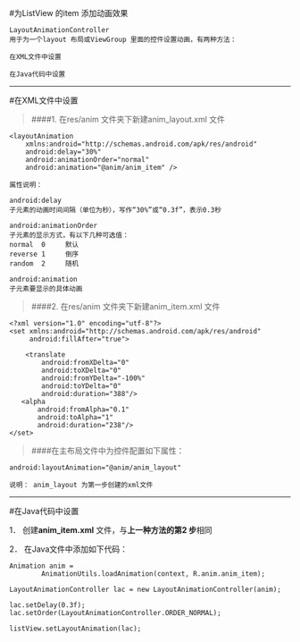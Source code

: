 #为ListView 的item 添加动画效果

	LayoutAnimationController 
	用于为一个layout 布局或ViewGroup 里面的控件设置动画，有两种方法：

	在XML文件中设置

	在Java代码中设置

***

#在XML文件中设置

>####1. 在res/anim 文件夹下新建anim_layout.xml 文件


	<layoutAnimation 
		xmlns:android="http://schemas.android.com/apk/res/android" 
		android:delay="30%"  
    	android:animationOrder="normal"  
    	android:animation="@anim/anim_item" />  

	属性说明：

	android:delay   
	子元素的动画时间间隔（单位为秒），写作“30%”或“0.3f”，表示0.3秒

	android:animationOrder
	子元素的显示方式，有以下几种可选值：
	normal	0	  默认
	reverse	1	  倒序
	random	2	  随机

	android:animation
	子元素要显示的具体动画

>####2. 在res/anim 文件夹下新建anim_item.xml 文件

	<?xml version="1.0" encoding="utf-8"?>
	<set xmlns:android="http://schemas.android.com/apk/res/android" 
		 android:fillAfter="true">

    	<translate 
 			android:fromXDelta="0"
    	    android:toXDelta="0"
   			android:fromYDelta="-100%"
    	    android:toYDelta="0"
    	    android:duration="388"/>
	   <alpha 
  	       android:fromAlpha="0.1"
   	       android:toAlpha="1"
   	       android:duration="238"/>
	</set>

>####在主布局文件中为控件配置如下属性：

	android:layoutAnimation="@anim/anim_layout"

	说明：	anim_layout 为第一步创建的xml文件

***

#在Java代码中设置

1． 创建**anim_item.xml** 文件，与**上一种方法的第2 步**相同

2． 在Java文件中添加如下代码：
       
	Animation anim = 
			AnimationUtils.loadAnimation(context, R.anim.anim_item);

    LayoutAnimationController lac = new LayoutAnimationController(anim);

    lac.setDelay(0.3f);
    lac.setOrder(LayoutAnimationController.ORDER_NORMAL);

    listView.setLayoutAnimation(lac);

